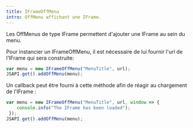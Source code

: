 ```yaml
---
title: IFrameOffMenu
intro: OffMenu affichant une IFrame.
---
```


Les OffMenus de type IFrame permettent d'ajouter une IFrame au sein du menu. 

Pour instancier un IFrameOffMenu, il est nécessaire de lui fournir l'url de l'IFrame qui sera construite: 
```javascript
var menu = new IFrameOffMenu("MenuTitle", url);
JSAPI.get().addOffMenu(menu);
```

Un callback peut être fourni à cette méthode afin de réagir au chargement de l'IFrame : 
```javascript
var menu = new IFrameOffMenu("MenuTitle", url, window => { 
	console.info("The IFrame has been loaded");
 });
JSAPI.get().addOffMenu(menu);
```